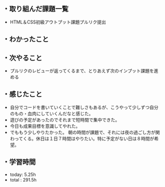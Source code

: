 ## ・取り組んだ課題一覧
- HTML＆CSS初級アウトプット課題プルリク提出

## ・わかったこと


## ・次やること
- プルリクのレビューが返ってくるまで、とりあえず次のインプット課題を進める


## ・感じたこと
- 自分でコードを書いていくことで難しさもあるが、こうやって少しずつ自分のもの・血肉にしていくんだなと感じた。
- 遊びの予定があったのでそれまで短時間で集中できた。
- 今日も成果目標を意識してやれた。
- でももう少しやりたかった。 朝の時間が課題で、それには夜の過ごし方が関わってくる。休日は１日７時間はやりたい。特に予定がない日は８時間が希望。


## ・学習時間
- today:   5.25h
- total  : 291.5h